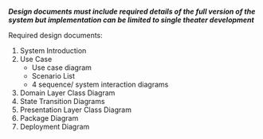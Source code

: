 ***Design documents must include required details of the full version of the system but implementation can be limited to single theater development***

Required design documents:
1. System Introduction
2. Use Case
    - Use case diagram
    - Scenario List
    - 4 sequence/ system interaction diagrams
3. Domain Layer Class Diagram
4. State Transition Diagrams
5. Presentation Layer Class Diagram
6. Package Diagram
7. Deployment Diagram
